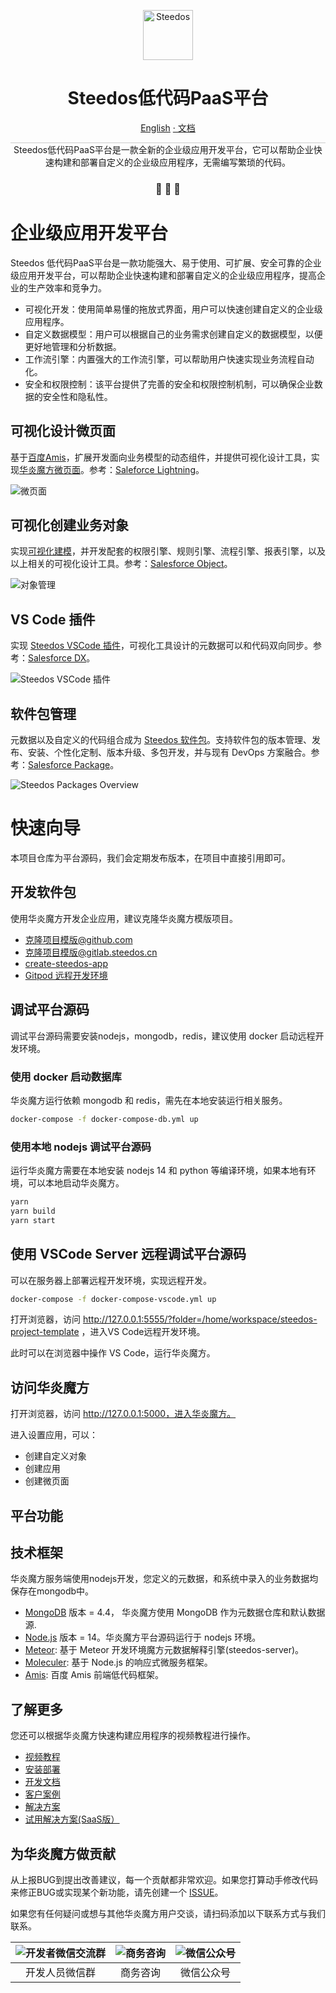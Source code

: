 <p align="center">
  <a href="https://www.steedos.cn/">
    <img alt="Steedos" src="https://steedos.github.io/assets/logo.png" width="80" />
  </a>
</p>
<h1 align="center">
  Steedos低代码PaaS平台
</h1>

<p align="center">
<a href="./README_en.md">English</a>
<a href="https://docs.steedos.com/"> · 文档</a>
</p>


<p align="center" style="border-top: solid 1px #cccccc">
  Steedos低代码PaaS平台是一款全新的企业级应用开发平台，它可以帮助企业快速构建和部署自定义的企业级应用程序，无需编写繁琐的代码。
</p>

<h3 align="center">
 🤖 🎨 🚀
</h3>

# 企业级应用开发平台

Steedos 低代码PaaS平台是一款功能强大、易于使用、可扩展、安全可靠的企业级应用开发平台，可以帮助企业快速构建和部署自定义的企业级应用程序，提高企业的生产效率和竞争力。

- 可视化开发：使用简单易懂的拖放式界面，用户可以快速创建自定义的企业级应用程序。
- 自定义数据模型：用户可以根据自己的业务需求创建自定义的数据模型，以便更好地管理和分析数据。
- 工作流引擎：内置强大的工作流引擎，可以帮助用户快速实现业务流程自动化。
- 安全和权限控制：该平台提供了完善的安全和权限控制机制，可以确保企业数据的安全性和隐私性。

## 可视化设计微页面

基于[百度Amis](https://aisuda.bce.baidu.com/amis/zh-CN/components)，扩展开发面向业务模型的动态组件，并提供可视化设计工具，实现[华炎魔方微页面](https://www.steedos.cn/docs/amis/start)。参考：[Saleforce Lightning](https://developer.salesforce.com/docs/component-library/documentation/en/lwc)。

![微页面](https://console.steedos.cn/api/files/images/642166bd671028003e75f910)

## 可视化创建业务对象

实现[可视化建模](https://www.steedos.cn/docs/admin/object)，并开发配套的权限引擎、规则引擎、流程引擎、报表引擎，以及以上相关的可视化设计工具。参考：[Salesforce Object](https://developer.salesforce.com/docs/atlas.en-us.object_reference.meta/object_reference/sforce_api_objects_concepts.htm)。

![对象管理](https://console.steedos.cn/api/files/images/64216644671028003e75f90e)

## VS Code 插件

实现 [Steedos VSCode 插件](https://www.steedos.cn/docs/developer/sync-metadata)，可视化工具设计的元数据可以和代码双向同步。参考：[Salesforce DX](https://developer.salesforce.com/developer-centers/developer-experience)。

![Steedos VSCode 插件](https://console.steedos.cn/api/files/images/6421667e671028003e75f90f)

## 软件包管理

元数据以及自定义的代码组合成为 [Steedos 软件包](https://www.steedos.cn/docs/developer/package)。支持软件包的版本管理、发布、安装、个性化定制、版本升级、多包开发，并与现有 DevOps 方案融合。参考：[Salesforce Package](https://developer.salesforce.com/docs/atlas.en-us.sfdx_dev.meta/sfdx_dev/sfdx_dev_unlocked_pkg_whats_a_package.htm)。

![Steedos Packages Overview](./docs/diagrams/Steedos%20Metadata.drawio.svg)

# 快速向导

本项目仓库为平台源码，我们会定期发布版本，在项目中直接引用即可。

## 开发软件包

使用华炎魔方开发企业应用，建议克隆华炎魔方模版项目。

- [克隆项目模版@github.com](github.com/steedos/steedos-project-template)
- [克隆项目模版@gitlab.steedos.cn](gitlab.steedos.cn/steedos/steedos-project-template)
- [create-steedos-app]( ./create-steedos-app)
- [Gitpod 远程开发环境](./devops.mdx)

## 调试平台源码

调试平台源码需要安装nodejs，mongodb，redis，建议使用 docker 启动远程开发环境。

### 使用 docker 启动数据库

华炎魔方运行依赖 mongodb 和 redis，需先在本地安装运行相关服务。

```bash
docker-compose -f docker-compose-db.yml up
```

### 使用本地 nodejs 调试平台源码

运行华炎魔方需要在本地安装 nodejs 14 和 python 等编译环境，如果本地有环境，可以本地启动华炎魔方。

```bash
yarn
yarn build
yarn start
```

## 使用 VSCode Server 远程调试平台源码

可以在服务器上部署远程开发环境，实现远程开发。

```bash
docker-compose -f docker-compose-vscode.yml up
```

打开浏览器，访问 http://127.0.0.1:5555/?folder=/home/workspace/steedos-project-template ，进入VS Code远程开发环境。

此时可以在浏览器中操作 VS Code，运行华炎魔方。

## 访问华炎魔方

打开浏览器，访问 http://127.0.0.1:5000，进入华炎魔方。

进入设置应用，可以：
- 创建自定义对象
- 创建应用
- 创建微页面

## 平台功能

## 技术框架

华炎魔方服务端使用nodejs开发，您定义的元数据，和系统中录入的业务数据均保存在mongodb中。

- [MongoDB](https://www.mongodb.com/try/download/) 版本 = 4.4， 华炎魔方使用 MongoDB 作为元数据仓库和默认数据源.
- [Node.js](https://nodejs.org/en/download/) 版本 = 14。华炎魔方平台源码运行于 nodejs 环境。
- [Meteor](https://www.meteor.com): 基于 Meteor 开发环境魔方元数据解释引擎(steedos-server)。
- [Moleculer](https://moleculer.services/zh/): 基于 Node.js 的响应式微服务框架。
- [Amis](https://aisuda.bce.baidu.com/amis/zh-CN/components): 百度 Amis 前端低代码框架。

## 了解更多

您还可以根据华炎魔方快速构建应用程序的视频教程进行操作。

- [视频教程](https://www.steedos.cn/videos/)
- [安装部署](https://www.steedos.cn/docs/deploy/getting-started)
- [开发文档](https://www.steedos.cn/docs/developer/)
- [客户案例](https://www.steedos.cn/customer-success-stories/)
- [解决方案](https://www.steedos.cn/collections/steedos-packages)
- [试用解决方案(SaaS版）](https://demo.steedos.cn/)

## 为华炎魔方做贡献

从上报BUG到提出改善建议，每一个贡献都非常欢迎。如果您打算动手修改代码来修正BUG或实现某个新功能，请先创建一个 [ISSUE](https://github.com/steedos/steedos-platform/issues)。


如果您有任何疑问或想与其他华炎魔方用户交谈，请扫码添加以下联系方式与我们联系。

| ![开发者微信交流群](https://steedos.github.io/assets/github/platform/cn/QR_wechat_developers.jpg) | ![商务咨询](https://steedos.github.io/assets/github/platform/cn/business_consulting.jpg)        | ![微信公众号](https://steedos.github.io/assets/github/platform/cn/public_number.jpg)|
| :-----: | :-----: | :-----: |
| 开发人员微信群  | 商务咨询  | 微信公众号 |



